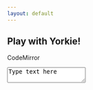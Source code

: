 ```yaml
---
layout: default
---
```

<section class="example">
  <div class="wrapper">
    <h2>Play with Yorkie!</h2>
    <p>CodeMirror</p>
    <div class="playground">
      <textarea id="clientA">Type text here</textarea>
      <textarea id="clientB" style="display:none">And text goes on</textarea>
    </div>
  </div>
</section>
<script>
  const colors = ['#FECEEA', '#FEF1D2', '#A9FDD8', '#D7F8FF', '#CEC5FA'];
  let nextColorIdx = 0;

  const placeholder = document.getElementById('clientA');
  const selectionMap = new Map();

  function getYYYYMMDD() {
    const now = new Date();
    return`${now.getUTCFullYear()}${('0' + (now.getUTCMonth() + 1)).slice(-2)}${('0' + now.getUTCDate()).slice(-2)}`;
  }

  // https://github.com/codemirror/CodeMirror/pull/5619
  function replaceRangeFix(cm, text, from, to, origin) {
    const adjust = cm.listSelections().findIndex(({anchor, head}) => {
      return CodeMirror.cmpPos(anchor, head) === 0 && CodeMirror.cmpPos(anchor, from) === 0;
    });
    cm.operation(() => {
      cm.replaceRange(text, from, to, origin);
      if (adjust > -1) {
        const range = cm.listSelections()[adjust];
        if (range && CodeMirror.cmpPos(range.head, CodeMirror.changeEnd({from, to, text})) === 0) {
          const ranges = cm.listSelections().slice();
          ranges[adjust] = {anchor: from, head: from};
          cm.setSelections(ranges);
        }
      }
    });
  }

  function displayRemoteSelection(cm, change) {
    let color;
    if (selectionMap.has(change.actor)) {
      const selection = selectionMap.get(change.actor);
      color = selection.color;
      selection.marker.clear();
    } else {
      color = colors[nextColorIdx];
      nextColorIdx = (nextColorIdx + 1) % colors.length;
    }

    if (change.from === change.to) {
      const pos = cm.posFromIndex(change.from);
      const cursorCoords = cm.cursorCoords(pos);
      const cursorElement = document.createElement('span');
      cursorElement.style.borderLeftWidth = '2px';
      cursorElement.style.borderLeftStyle = 'solid';
      cursorElement.style.borderLeftColor = color;
      cursorElement.style.marginLeft = cursorElement.style.marginRight = '-1px';
      cursorElement.style.height = (cursorCoords.bottom - cursorCoords.top) * 0.9 + 'px';
      cursorElement.setAttribute('data-actor-id', change.actor);
      cursorElement.style.zIndex = 0;

      selectionMap.set(change.actor, {
        color: color,
        marker: cm.setBookmark(pos, {
          widget: cursorElement,
          insertLeft: true
        })
      });
    } else {
      const fromPos = cm.posFromIndex(Math.min(change.from, change.to));
      const toPos = cm.posFromIndex(Math.max(change.from, change.to));

      selectionMap.set(change.actor, {
        color: color,
        marker: cm.markText(fromPos, toPos, {
          css: `background: ${color}`,
          insertLeft: true
        })
      });
    }
  }

  async function main() {
    try {
      // 01. create client with RPCAddr(envoy) then activate it.
      const client = yorkie.createClient('/api');
      await client.activate();

      // 02. create a document then attach it into the client.
      const doc = yorkie.createDocument('examples', `codemirror-${getYYYYMMDD()}`);
      await client.attach(doc);

      doc.update((root) => {
        root.getOrCreateText('content');
      }, 'create content');
      await client.sync();

      // 03. create an instance of codemirror.
      const codemirror = CodeMirror.fromTextArea(placeholder, {
        lineNumbers: true
      });

      // 04. bind the document with the codemirror.
      // 04-1. codemirror to document(local).
      codemirror.on('beforeChange', (cm, change) => {
        if (change.origin === 'yorkie' || change.origin === 'setValue') {
          return;
        }

        const from = cm.indexFromPos(change.from);
        const to = cm.indexFromPos(change.to);
        const content = change.text.join('\n');

        doc.update((root) => {
          const text = root.getOrCreateText('content');
          text.edit(from, to, content);
        }, `update content by ${client.getID()}`);

        console.log(`%c local: ${from}-${to}: ${content}`, 'color: green');
      });
      codemirror.on('beforeSelectionChange', (cm, change) => {
        // Fix concurrent issue.
        // CAUSION: The following conditional statement ignores cursor changes
        //          that occur while applying remote changes to CodeMirror
        //          and handles only movement by keyboard and mouse.
        if (!change.origin) {
          return;
        }

        const from = cm.indexFromPos(change.ranges[0].anchor);
        const to = cm.indexFromPos(change.ranges[0].head);

        doc.update((root) => {
          const text = root.getOrCreateText('content');
          text.updateSelection(from, to);
        }, `update selection by ${client.getID()}`);
      });

      // 04-2. document to codemirror(remote).
      const text = doc.getRootObject().get('content');
      text.onChanges((changes) => {
        for (const change of changes) {
          if (change.type === 'content') {
            const actor = change.actor;
            const from = change.from;
            const to = change.to;
            const content = change.content || '';

            if (actor !== client.getID()) {
              console.log(`%c remote: ${from}-${to}: ${content}`, 'color: skyblue');
              const fromIdx = codemirror.posFromIndex(from);
              const toIdx = codemirror.posFromIndex(to);
              replaceRangeFix(codemirror, content, fromIdx, toIdx, 'yorkie');
            }
          } else if (change.type === 'selection') {
            const actor = change.actor;
            if (actor !== client.getID()) {
              displayRemoteSelection(codemirror, change);
            }
          }
        }
      });

      // 05. set initial value.
      codemirror.setValue(text.getValue());
    } catch (e) {
      console.error(e);
    }
  }

  main();
</script>
